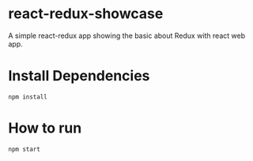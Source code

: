 # react-redux-showcase
A simple react-redux app showing the basic about Redux with react web app.

 # Install Dependencies
  `npm install`
 
 # How to run
  `npm start`
  
